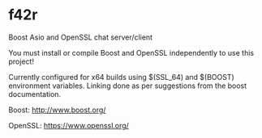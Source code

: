 # f42r
Boost Asio and OpenSSL chat server/client

You must install or compile Boost and OpenSSL independently to use this project!

Currently configured for x64 builds using $(SSL_64) and $(BOOST) environment variables. Linking done as per suggestions from the boost documentation.

Boost: http://www.boost.org/

OpenSSL: https://www.openssl.org/
